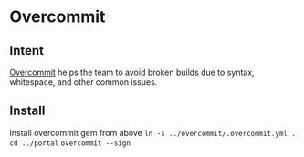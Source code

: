 # Overcommit

## Intent

[Overcommit](https://github.com/sds/overcommit) helps the team to avoid broken builds due to
syntax, whitespace, and other common issues.

## Install

Install overcommit gem from above
`ln -s ../overcommit/.overcommit.yml .`
`cd ../portal`
`overcommit --sign`

